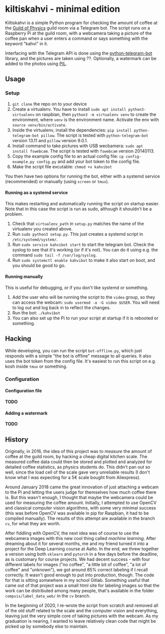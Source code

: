 # kiltiskahvi - minimal edition

Kiltiskahvi is a simple Python program for checking the amount of coffee at the
[Guild of Physics](http://www.fyysikkokilta.fi/) guild room via a Telegram bot.
The script runs on a Raspberry Pi at the guild room, with a webcamera taking a
picture of the coffee pan when a user enters a command or says something with
the keyword "kahvi" in it.

Interfacing with the Telegram API is done using the
[python-telegram-bot](https://github.com/python-telegram-bot/python-telegram-bot)
library, and the pictures are taken using ??. Optionally, a watermark can be added to the photos using [PIL](https://pillow.readthedocs.io/en/stable/).


## Usage
### Setup

1. `git clone` the repo on to your device
1. Create a virtualenv. You have to install `sudo apt install python3-virtualenv` on raspbian, then `python3 -m virtualenv venv` to create the environment, where `venv` is the environment name. Activate the env with `source venv/bin/activate`.
1. Inside the virtualenv, install the dependencies: `pip install python-telegram-bot pillow`. The script is tested with `python-telegram-bot` version 13.11 and `pillow` version 9.0.1.
1. Install command to take pictures with USB wecbamera: `sudo apt install fswebcam`. The script is tested with `fswebcam` version 20140113.
1. Copy the example config file to an actual config file: `cp config-example.py config.py` and add your bot token to the config file.
1. Make the script file excutable: `chmod +x kahvibot`

You then have two options for running the bot, either with a systemd service (recommended) or manually (using `screen` or `tmux`).

#### Running as a systemd service
This makes restarting and automatically running the script on startup easier.
Note that in this case the script is run as sudo, although it shouldn't be a
problem.

1. Check that `virtualenv_path` in `setup.py` matches the name of the virtualenv you created above.
1. Run `sudo python3 setup.py`. This just creates a systemd script in `/etc/systemd/system/`.
1. Run `sudo service kahvibot start` to start the telegram bot. Check the syslog to see that it's working (or if it's not). You can do it using e.g. the command `sudo tail -f /var/log/syslog`.
1. Run `sudo systemctl enable kahvibot` to make it also start on boot, and you should be good to go.

#### Running manually
This is useful for debugging, or if you don't like systemd or something.

1. Add the user who will be running the script to the `video` group, so they can access the webcam: `sudo usermod -a -G video $USER`. You will need to log out and log back in to reflect the changes.
1. Run the bot: `./kahvibot`
1. You can also set up the Pi to run your script at startup if it is rebooted or something.


## Hacking

While developing, you can run the script `bot-offline.py`, which just responds with a simple "the bot is offline" message to all queries. It also uses the bot token from the config file. It's easiest to run this script on e.g. kosh inside `tmux` or something.

### Configuration
#### Configuration file
**TODO**


#### Adding a watermark
**TODO**


## History

Originally, in 2016, the idea of this project was to _measure_ the amount of
coffee at the guild room, by hacking a cheap digital kitchen scale. The
measured coffee data could then be stored and plotted and analyzed for detailed
coffee statistics, as physics students do. This didn't pan out so well, since
the load cell of the scale gave very unreliable results (I don't know what I
was expecting for a 5€ scale bought from Aliexpress).

Around January 2018 came the great innovation of just attaching a webcam to the
Pi and letting the users judge for themselves how much coffee there is. But
this wasn't enough, I thought that maybe the webcamera could be used for
measuring the coffee amount.  Initially, I attempted to use OpenCV and
classical computer vision algorithms, with some very minimal success (this was
before OpenCV was available in pip for Raspbian, it had to be compiled
manually). The results of this attempt are available in the branch `cv`, for
what they are worth.

After fiddling with OpenCV, the next idea was of course to use the webcamera
images with this new cool thing called _machine learning_. After dreaming about
it for several months, me and my friend turned it into a project for the Deep
Learning course at Aalto. In the end, we threw together a version using both
`sklearn` and `pytorch` in a few days before the deadline, as is customary for
course projects. We had decent success - with four different labels for images
("no coffee", "a little bit of coffee", "a lot of coffee" and "unknown"), we
got around 85% correct labeling if I recall correctly. It wasn't good enough to
put into production, though. The code for that is sitting somewhere in my
school Gitlab. Something useful that came out of that project was a small html
site for labeling images so that the work can be distributed among many people,
that's available in the folder `compvis/label_data_web/` in the `cv` branch.

In the beginning of 2020, I re-wrote the script from scratch and removed all of
the old stuff related to the scale and the computer vision and everything,
leaving just the very simple core of taking pictures with the webcam. As my
graduation is nearing, I wanted to leave relatively clean code that might be
picked up by somebody else to maintain.
